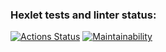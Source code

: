 ### Hexlet tests and linter status:
[![Actions Status](https://github.com/ArtSV86/java-project-61/workflows/hexlet-check/badge.svg)](https://github.com/ArtSV86/java-project-61/actions)
[![Maintainability](https://api.codeclimate.com/v1/badges/f91ddf91c230ba6dfedb/maintainability)](https://codeclimate.com/github/ArtSV86/java-project-61/maintainability)